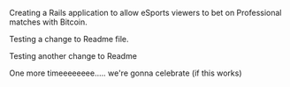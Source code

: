 Creating a Rails application to allow eSports viewers to bet on Professional matches with Bitcoin.

Testing a change to Readme file.

Testing another change to Readme

One more timeeeeeeee..... we're gonna celebrate (if this works)
